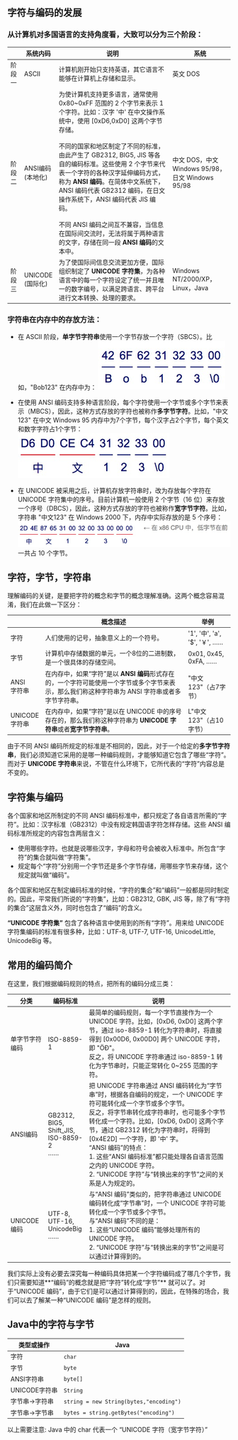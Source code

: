 ## 字符与编码的发展

### 从计算机对多国语言的支持角度看，大致可以分为三个阶段：

|  | 系统内码 | 说明 | 系统 |
| ---------- | --- | --- | --- |
| 阶段一 |  ASCII | 计算机刚开始只支持英语，其它语言不能够在计算机上存储和显示。| 英文 DOS |
| 阶段二	 |  ANSI编码<br>(本地化) | 为使计算机支持更多语言，通常使用 0x80~0xFF 范围的 2 个字节来表示 1 个字符。比如：汉字 '中' 在中文操作系统中，使用 [0xD6,0xD0] 这两个字节存储。<br><br>不同的国家和地区制定了不同的标准，由此产生了 GB2312, BIG5, JIS 等各自的编码标准。这些使用 2 个字节来代表一个字符的各种汉字延伸编码方式，称为 **ANSI 编码**。在简体中文系统下，ANSI 编码代表 GB2312 编码，在日文操作系统下，ANSI 编码代表 JIS 编码。<br><br>不同 ANSI 编码之间互不兼容，当信息在国际间交流时，无法将属于两种语言的文字，存储在同一段 **ANSI 编码**的文本中。| 中文 DOS，中文 Windows 95/98，日文 Windows 95/98 |
| 阶段三	 |  UNICODE<br>(国际化) | 为了使国际间信息交流更加方便，国际组织制定了 **UNICODE 字符集**，为各种语言中的每一个字符设定了统一并且唯一的数字编号，以满足跨语言、跨平台进行文本转换、处理的要求。| Windows NT/2000/XP，Linux，Java |

### 字符串在内存中的存放方法：

* 在 ASCII 阶段，**单字节字符串**使用一个字节存放一个字符（SBCS）。比如，"Bob123" 在内存中为：
![](https://github.com/maoyunfei/Other-Notebook/blob/master/images/img1.jpg?raw=true)

* 在使用 ANSI 编码支持多种语言阶段，每个字符使用一个字节或多个字节来表示（MBCS），因此，这种方式存放的字符也被称作**多字节字符**。比如，"中文123" 在中文 Windows 95 内存中为7个字节，每个汉字占2个字节，每个英文和数字字符占1个字节：<br>
![](https://github.com/maoyunfei/Other-Notebook/blob/master/images/img2.jpg?raw=true)

* 在 UNICODE 被采用之后，计算机存放字符串时，改为存放每个字符在 UNICODE 字符集中的序号。目前计算机一般使用 2 个字节（16 位）来存放一个序号（DBCS），因此，这种方式存放的字符也被称作**宽字节字符**。比如，字符串 "中文123" 在 Windows 2000 下，内存中实际存放的是 5 个序号：
![](https://github.com/maoyunfei/Other-Notebook/blob/master/images/img3.jpg?raw=true)
一共占 10 个字节。

## 字符，字节，字符串

理解编码的关键，是要把字符的概念和字节的概念理解准确。这两个概念容易混淆，我们在此做一下区分：

|  | 概念描述 | 举例 |
| ---------- | --- | --- |
| 字符	 |  人们使用的记号，抽象意义上的一个符号。 | '1', '中', 'a', '$', '￥', ……|
| 字节	 |  计算机中存储数据的单元，一个8位的二进制数，是一个很具体的存储空间。 | 0x01, 0x45, 0xFA, ……|
| ANSI<br>字符串	 | 在内存中，如果“字符”是以 **ANSI 编码**形式存在的，一个字符可能使用一个字节或多个字节来表示，那么我们称这种字符串为 ANSI 字符串或者多字节字符串。 | "中文123"（占7字节）|
| UNICODE<br>字符串	 | 在内存中，如果“字符”是以在 UNICODE 中的序号存在的，那么我们称这种字符串为 **UNICODE 字符串**或者**宽字节字符串**。	 | L"中文123"（占10字节）|

由于不同 ANSI 编码所规定的标准是不相同的，因此，对于一个给定的**多字节字符串**，我们必须知道它采用的是哪一种编码规则，才能够知道它包含了哪些“字符”。而对于 **UNICODE 字符串**来说，不管在什么环境下，它所代表的“字符”内容总是不变的。

## 字符集与编码

各个国家和地区所制定的不同 ANSI 编码标准中，都只规定了各自语言所需的“字符”。比如：汉字标准（GB2312）中没有规定韩国语字符怎样存储。这些 ANSI 编码标准所规定的内容包含两层含义：

* 使用哪些字符。也就是说哪些汉字，字母和符号会被收入标准中。所包含“字符”的集合就叫做“字符集”。
* 规定每个“字符”分别用一个字节还是多个字节存储，用哪些字节来存储，这个规定就叫做“编码”。

各个国家和地区在制定编码标准的时候，“字符的集合”和“编码”一般都是同时制定的。因此，平常我们所说的“字符集”，比如：GB2312, GBK, JIS 等，除了有“字符的集合”这层含义外，同时也包含了“编码”的含义。

**“UNICODE 字符集”** 包含了各种语言中使用到的所有“字符”。用来给 UNICODE 字符集编码的标准有很多种，比如：UTF-8, UTF-7, UTF-16, UnicodeLittle, UnicodeBig 等。

## 常用的编码简介

在这里，我们根据编码规则的特点，把所有的编码分成三类：

| 分类 | 编码标准 | 说明 |
| ---------- | --- | --- |
| 单字节字符编码	 |  ISO-8859-1	 | 最简单的编码规则，每一个字节直接作为一个 UNICODE 字符。比如，[0xD6, 0xD0] 这两个字节，通过 iso-8859-1 转化为字符串时，将直接得到 [0x00D6, 0x00D0] 两个 UNICODE 字符，即 "ÖÐ"。<br>反之，将 UNICODE 字符串通过 iso-8859-1 转化为字节串时，只能正常转化 0~255 范围的字符。|
| ANSI编码	 |  GB2312,<br>BIG5,<br>Shift_JIS,<br>ISO-8859-2 <br>……| 把 UNICODE 字符串通过 ANSI 编码转化为“字节串”时，根据各自编码的规定，一个 UNICODE 字符可能转化成一个字节或多个字节。<br>反之，将字节串转化成字符串时，也可能多个字节转化成一个字符。比如，[0xD6, 0xD0] 这两个字节，通过 GB2312 转化为字符串时，将得到 [0x4E2D] 一个字符，即 '中' 字。<br>“ANSI 编码”的特点：<br>1. 这些“ANSI 编码标准”都只能处理各自语言范围之内的 UNICODE 字符。<br>2. “UNICODE 字符”与“转换出来的字节”之间的关系是人为规定的。|
| UNICODE 编码		 |  UTF-8,<br>UTF-16,<br>UnicodeBig<br>……| 与“ANSI 编码”类似的，把字符串通过 UNICODE 编码转化成“字节串”时，一个 UNICODE 字符可能转化成一个字节或多个字节。<br>与“ANSI 编码”不同的是：<br>1. 这些“UNICODE 编码”能够处理所有的 UNICODE 字符。<br>2. “UNICODE 字符”与“转换出来的字节”之间是可以通过计算得到的。|

我们实际上没有必要去深究每一种编码具体把某一个字符编码成了哪几个字节，我们只需要知道**“编码”的概念就是把“字符”转化成“字节”** 就可以了。对于“UNICODE 编码”，由于它们是可以通过计算得到的，因此，在特殊的场合，我们可以去了解某一种“UNICODE 编码”是怎样的规则。

## Java中的字符与字节

| 类型或操作 | Java |
| ---------- | --- |
| 字符 |  `char` |
| 字节 |  `byte` |
| ANSI字符串 |  `byte[]` |
| UNICODE字符串 |  `String` |
| 字节串→字符串	 |  `string = new String(bytes,"encoding")`|
| 字节串→字节串	 |  `bytes = string.getBytes("encoding")` |

以上需要注意: Java 中的 char 代表一个 “UNICODE 字符（宽字节字符）”











